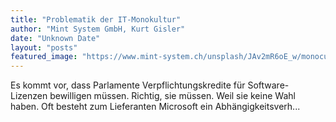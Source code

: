 ```yaml
---
title: "Problematik der IT-Monokultur"
author: "Mint System GmbH, Kurt Gisler"
date: "Unknown Date"
layout: "posts"
featured_image: "https://www.mint-system.ch/unsplash/JAv2mR6oE_w/monoculture.jpe"
---
```


Es kommt vor, dass Parlamente Verpflichtungskredite für Software-Lizenzen bewilligen müssen. Richtig, sie müssen. Weil sie keine Wahl haben. Oft besteht zum Lieferanten Microsoft ein Abhängigkeitsverh...

